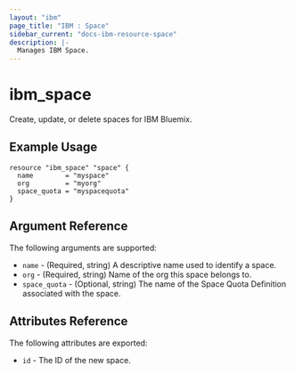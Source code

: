 ```yaml
---
layout: "ibm"
page_title: "IBM : Space"
sidebar_current: "docs-ibm-resource-space"
description: |-
  Manages IBM Space.
---
```


# ibm\_space

Create, update, or delete spaces for IBM Bluemix.

## Example Usage

```hcl
resource "ibm_space" "space" {
  name        = "myspace"
  org         = "myorg"
  space_quota = "myspacequota"
}
```

## Argument Reference

The following arguments are supported:

* `name` - (Required, string) A descriptive name used to identify a space.
* `org` - (Required, string) Name of the org this space belongs to.
* `space_quota` - (Optional, string) The name of the Space Quota Definition associated with the space.

## Attributes Reference

The following attributes are exported:

* `id` - The ID of the new space.
